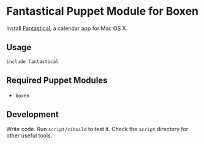 # Fantastical Puppet Module for Boxen

Install [Fantastical](http://flexibits.com/fantastical), a calendar app for Mac OS X.

## Usage

```puppet
include fantastical
```

## Required Puppet Modules

* `boxen`

## Development

Write code. Run `script/cibuild` to test it. Check the `script`
directory for other useful tools.
